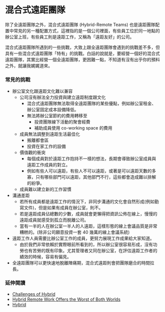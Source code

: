 # 混合式遠距團隊

除了全遠距團隊之外，混合式遠距團隊 (Hybrid-Remote Teams) 也是遠距團隊配置中常見的另一種配置方式，這裡指的是一個公司裡面，有些員工位於同一地點的辦公室上班，有些員工則是遠距工作，又稱為「遠距友好」的公司。

混合式遠距團隊所遇到的一些挑戰，大致上跟全遠距團隊會遇到的挑戰差不多，但具有一些混合式遠距團隊「特有」的挑戰。白話的說就是，要經營一個好的混合式遠距團隊，其實比經營一個全遠距團隊，更困難一點，不知道有沒有出乎你的預料之外，就讓我娓娓道來。

### 常見的挑戰

- 辦公室文化跟遠距文化難以兼容
  - 公司沒有辦法全力投資與建立遠距制度跟文化
    - 混合式遠距團隊無法取得全遠距團隊的某些優點，例如辦公室租金、辦公室固定成本設備降低。
    - 無法將辦公室節約的費用轉移至
      - 投資團隊線下活動的聚會經費
      - 補助成員使用 co-working space 的費用
  - 成員無法調整到遠距生活最佳化
    - 搬離都會區
    - 投資在家工作的設備
  - 價值觀的衝突
    - 每個成員對於遠距工作抱持不一樣的想法，長期會導致辦公室成員與遠距工作成員的對立。
    - 例如有些人可以遠距，有些人不可以遠距，或著是可以遠距天數的多寡，只有哪些部門可以遠距，其他部門不行，這些都會造成難以排解的紛爭。
  - 成員難以建立新的工作習慣
- 溝通差距
  - 若所有成員都是遠距工作的情況下，非同步溝通的文化會自然形成(例如勤寫文件)，但是如果有成員在辦公室，則不。
  - 若是遠距成員佔總數的少數，成員就會更懶得把資訊公佈在線上，慢慢的遠距成員就感受到孤立而脫離公司。
  - 當有一半的人在辦公室一半人的人遠距，這樣形態的線上會議品質是非常糟糕的。(除非公司願意投資一套 40 幾萬的線上會議系統)
- 遠距工作人員需要比辦公室工作的成員，更努力展現工作成果給大家知道。
  - 由於我們非常依賴於實際眼前所看到的，所以辦公室很容易形成，沒有功勞也有苦勞的既有印象。尤其管理者又同在辦公室，在評估遠距工作者的績效的時候，容易有偏見。
- 全遠距團隊可以更快速地脫離陣痛期，混合式遠距則會把團隊磨合的時間拉長。

### 延伸閱讀

- [Challenges of Hybrid](https://www.workplaceless.com/blog/challenges-of-hybrid-remote-teams)
- [Hybrid Remote Work Offers the Worst of Both Worlds](https://www.wired.com/story/hybrid-remote-work-offers-the-worst-of-both-worlds/)
- [Hybrid](https://about.gitlab.com/company/culture/all-remote/hybrid-remote/)
